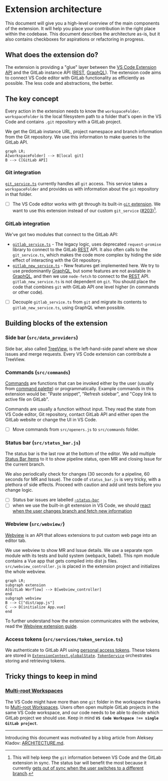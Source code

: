# Extension architecture

This document will give you a high-level overview of the main components of the extension. It will help you place your contribution in the right place within the codebase. This document describes the architecture as-is, but it also contains checkboxes for aspirations or refactoring in progress.

## What does the extension do?

The extension is providing a "glue" layer between the [VS Code Extension API](https://code.visualstudio.com/api/references/vscode-api) and the GitLab instance API ([REST], [GraphQL]). The extension code aims to connect VS Code editor with GitLab functionality as efficiently as possible. The less code and abstractions, the better.

## The key concept

Every action in the extension needs to know the `workspaceFolder`. `workspaceFolder` is the local filesystem path to a folder that's open in the VS Code and contains `.git` repository with a GitLab project.

We get the GitLab instance URL, project namespace and branch information from the Git repository. We use this information to make queries to the GitLab API.

```mermaid
graph LR;
A[workspaceFolder] --> B[local git]
B --> C[GitLab API]
```

### Git integration

[`git_service.ts`](../src/git_service.ts) currently handles all `git` access. This service takes a `workspaceFolder` and provides us with information about the `git` repository in that folder.

- [ ] The VS Code editor works with git through its built-in [`git` extension](https://github.com/microsoft/vscode/tree/main/extensions/git). We want to use this extension instead of our custom `git_service` ([#203](https://gitlab.com/gitlab-org/gitlab-vscode-extension/-/issues/203))[^1].

### GitLab integration

We've got two modules that connect to the GitLab API:

- [`gitlab_service.ts`](../src/gitlab_service.ts) - The legacy logic, uses deprecated `request-promise` library to connect to the GitLab [REST] API. It also often calls to the `git_service.ts`, which makes the code more complex by hiding the side effect of interacting with the Git repository.
- [`gitlab_new_service.ts`](../src/gitlab/gitlab_new_service.ts) - New features get implemented here. We try to use predominantly [GraphQL], but some features are not available in [GraphQL], and then we use `node-fetch` to connect to the [REST] API. `gitlab_new_service.ts` is not dependent on `git`. You should place the code that combines `git` with GitLab API one level higher (in commands or other code).

- [ ] Decouple `gitlab_service.ts` from `git` and migrate its contents to `gitlab_new_service.ts`, using GraphQL when possible.

## Building blocks of the extension

### Side bar (`src/data_providers`)

Side bar, also called [TreeView](https://code.visualstudio.com/api/extension-capabilities/extending-workbench#tree-view), is the left-hand-side panel where we show issues and merge requests. Every VS Code extension can contribute a TreeView.

### Commands (`src/commands`)

[Commands](https://code.visualstudio.com/api/extension-guides/command) are functions that can be invoked either by the user (usually from [command palette](https://code.visualstudio.com/docs/getstarted/userinterface#_command-palette)) or programmatically. Example commands in this extension would be: "Paste snippet", "Refresh sidebar", and "Copy link to active file on GitLab".

Commands are usually a function without input. They read the state from VS Code editor, Git repository, contact GitLab API and either open the GitLab website or change the UI in VS Code.

- [ ] Move commands from `src/openers.js` to `src/commands` folder.

### Status bar (`src/status_bar.js`)

The status bar is the last row at the bottom of the editor. We add multiple [Status Bar Items](https://code.visualstudio.com/api/extension-capabilities/extending-workbench#status-bar-item) to it to show pipeline status, open MR and closing Issue for the current branch.

We also periodically check for changes (30 seconds for a pipeline, 60 seconds for MR and Issue). The code of `status_bar.js` is very tricky, with a plethora of side effects. Proceed with caution and add unit tests before you change logic.

- [ ] Status bar issues are labelled [`~status-bar`](https://gitlab.com/gitlab-org/gitlab-vscode-extension/-/issues?label_name=status-bar)
- [ ] when we use the built-in git extension in VS Code, we should [react when the user changes branch and fetch new information](https://gitlab.com/gitlab-org/gitlab-vscode-extension/-/issues/21)

### Webview (`src/webview/`)

[Webview](https://code.visualstudio.com/api/extension-guides/webview) is an API that allows extensions to put custom web page into an editor tab.

We use webview to show MR and Issue details. We use a separate npm module with its tests and build system (webpack, babel). This npm module contains a Vue app that gets compiled into dist js files. `src/webview_controller.js` is placed in the extension project and initializes the whole webview.

```mermaid
graph LR;
subgraph extension
A[GitLab Worflow] --> B[webview_controller]
end
subgraph webview
B --> C["dist/app.js"]
C --> D[initialize App.vue]
end
```

To further understand how the extension communicates with the webview, read the [Webview extension guide](https://code.visualstudio.com/api/extension-guides/webview).

### Access tokens (`src/services/token_service.ts`)

We authenticate to GitLab API using [personal access tokens](https://docs.gitlab.com/ee/api/README.html#personalproject-access-tokens). These tokens are stored in [`ExtensionContext.globalState`](https://code.visualstudio.com/api/references/vscode-api#ExtensionContext.globalState). [`TokenService`](../src/services/token_service.ts) orchestrates storing and retrieving tokens.

## Tricky things to keep in mind

### [Multi-root Workspaces]

The VS Code might have more than one `git` folder in the workspace thanks to [Multi-root Workspaces]. Users often open multiple GitLab projects in the same VS Code workspace, and our code needs to be able to decide which GitLab project we should use. Keep in mind **`VS Code Workspace !== single  GitLab project`**.

---

Introducing this document was motivated by a blog article from Aleksey Kladov: [ARCHITECTURE.md](https://matklad.github.io//2021/02/06/ARCHITECTURE.md.html).

[REST]: https://docs.gitlab.com/ee/api/api_resources.html
[GraphQL]: https://docs.gitlab.com/ee/api/graphql/
[Multi-root Workspaces]: https://code.visualstudio.com/docs/editor/multi-root-workspaces

[^1]:  This will help keep the `git` information between VS Code and the GitLab extension in sync. The status bar will benefit the most because it currently [gets out of sync when the user switches to a different branch](https://gitlab.com/gitlab-org/gitlab-vscode-extension/-/issues/21).
